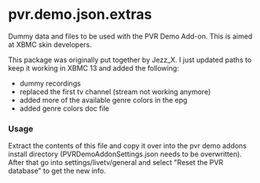 pvr.demo.json.extras
===============
Dummy data and files to be used with the PVR Demo Add-on. This is aimed at XBMC skin developers.

This package was originally put together by Jezz_X. I just updated paths to keep it working in XBMC 13 and added the following:

- dummy recordings
- replaced the first tv channel (stream not working anymore)
- added more of the available genre colors in the epg
- added genre colors doc file

### Usage
Extract the contents of this file and copy it over into the pvr demo addons install directory (PVRDemoAddonSettings.json needs to be overwritten). After that go into settings/livetv/general and select "Reset the PVR database" to get the new info.
